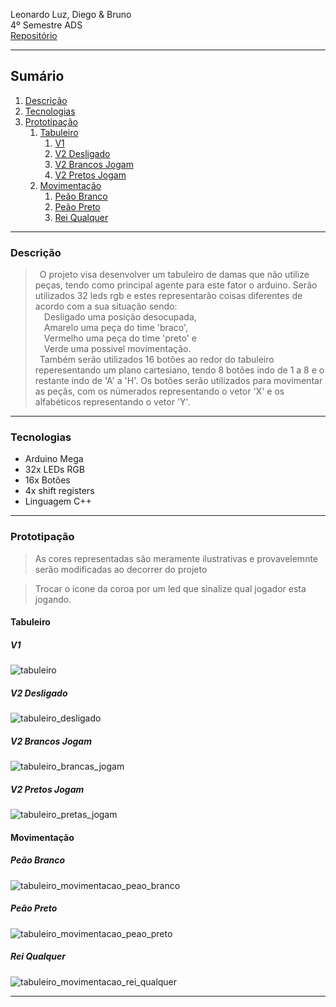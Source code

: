 Leonardo Luz, Diego & Bruno <br>
4º Semestre ADS <br>
[Repositório](https://github.com/leonardo-luz/checkers-arduino)

---
## Sumário
1. [Descrição](#Descrição)
2. [Tecnologias](#Tecnologias)
3. [Prototipação](#Prototipação)
	1. [Tabuleiro](#Tabuleiro)
		1. [V1](#V1)
		2. [V2 Desligado](#V2Desligado)
		3. [V2 Brancos Jogam](#V2BrancosJogam)
		4. [V2 Pretos Jogam](#V2PretosJogam)
	2. [Movimentação](#Movimentação)
		1. [Peão Branco](#PeãoBranco)
		2. [Peão Preto](#PeãoPreto)
		3. [Rei Qualquer](#ReiQualquer)

---
### Descrição
> &ensp;O projeto visa desenvolver um tabuleiro de damas que não utilize peças, tendo como principal agente para este fator o arduino. Serão utilizados 32 leds rgb e estes representarão coisas diferentes de acordo com a sua situação sendo: <br/>
> &emsp;Desligado uma posição desocupada, <br/>
> &emsp;Amarelo uma peça do time 'braco', <br/>
> &emsp;Vermelho uma peça do time 'preto' e <br/>
> &emsp;Verde uma possivel movimentação. <br/>
> &ensp;Também serão utilizados 16 botões ao redor do tabuleiro reperesentando um plano cartesiano, tendo 8 botões indo de 1 a 8 e o restante indo de 'A' a 'H'. Os botões serão utilizados para movimentar as peçãs, com os númerados representando o vetor 'X' e os alfabéticos representando o vetor 'Y'.

---
### Tecnologias

- Arduino Mega
- 32x LEDs RGB
- 16x Botões
- 4x shift registers
- Linguagem C++


---

### Prototipação

> As cores representadas são meramente ilustrativas e provavelemnte serão modificadas ao decorrer do projeto

> Trocar o icone da coroa por um led que sinalize qual jogador esta jogando.

#### Tabuleiro
##### V1
![tabuleiro](./prototipation/Tabuleiro.png)

##### V2 Desligado
![tabuleiro_desligado](./prototipation/OFF.png)

##### V2 Brancos Jogam
![tabuleiro_brancas_jogam](./prototipation/Branco.png)

##### V2 Pretos Jogam
![tabuleiro_pretas_jogam](./prototipation/Preto.png)

#### Movimentação
##### Peão Branco
![tabuleiro_movimentacao_peao_branco](./prototipation/PB%20move.png)

##### Peão Preto
![tabuleiro_movimentacao_peao_preto](./prototipation/PP%20move.png)

##### Rei Qualquer
![tabuleiro_movimentacao_rei_qualquer](./prototipation/King%20move.png)

---
